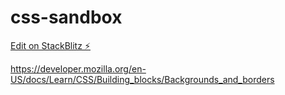 # css-sandbox

[Edit on StackBlitz ⚡️](https://stackblitz.com/edit/css-sandbox)  

https://developer.mozilla.org/en-US/docs/Learn/CSS/Building_blocks/Backgrounds_and_borders

